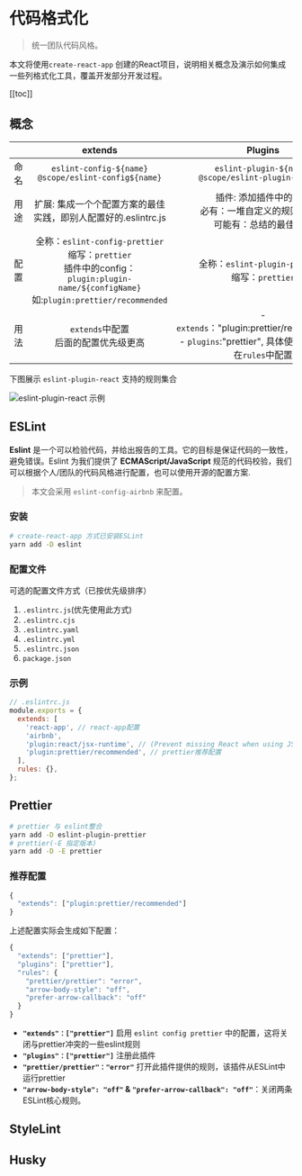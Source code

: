 # 代码格式化

> 统一团队代码风格。

本文将使用`create-react-app` 创建的React项目，说明相关概念及演示如何集成一些列格式化工具，覆盖开发部分开发过程。

[[toc]]

## 概念

|      |                           extends                            |                           Plugins                            |
| :--: | :----------------------------------------------------------: | :----------------------------------------------------------: |
| 命名 |  `eslint-config-${name}`<br />`@scope/eslint-config${name}`  | `eslint-plugin-${name}` <br />`@scope/eslint-plugin-${name}` |
| 用途 | 扩展: 集成一个个配置方案的最佳实践，即别人配置好的.eslintrc.js | 插件: 添加插件中的规则<br /> 必有：一堆自定义的规则的集合 <br />可能有：总结的最佳实践 |
| 配置 | 全称：`eslint-config-prettier` <br />缩写：`prettier` <br />插件中的config： `plugin:plugin-name/${configName}` <br />如:`plugin:prettier/recommended` |    全称：`eslint-plugin-prettier` <br />缩写：`prettier`     |
| 用法 |           `extends`中配置<br />后面的配置优先级更高            | - `extends`："plugin:prettier/recommended"<br />- `plugins`:"prettier", 具体使用哪些规则需在`rules`中配置 |

下图展示 `eslint-plugin-react` 支持的规则集合
<div>
    <img src="https://gitee.com/sandlz/images/raw/master/uPic/k9gKeV.png" alt="eslint-plugin-react 示例">
</div>

## ESLint

**Eslint** 是一个可以检验代码，并给出报告的工具。它的目标是保证代码的一致性，避免错误。Eslint 为我们提供了 **ECMAScript/JavaScript** 规范的代码校验，我们可以根据个人/团队的代码风格进行配置，也可以使用开源的配置方案.

> 本文会采用 `eslint-config-airbnb` 来配置。

### 安装

```bash
# create-react-app 方式已安装ESLint
yarn add -D eslint
```

### 配置文件

可选的配置文件方式（已按优先级排序）
1. `.eslintrc.js`(优先使用此方式)
2. `.eslintrc.cjs`
3. `.eslintrc.yaml`
4. `.eslintrc.yml`
5. `.eslintrc.json`
6. `package.json`

### 示例

```js
// .eslintrc.js
module.exports = {
  extends: [
    'react-app', // react-app配置
    'airbnb',
    'plugin:react/jsx-runtime', // (Prevent missing React when using JSX (react/react-in-jsx-scope))
    'plugin:prettier/recommended', // prettier推荐配置
  ],
  rules: {},
};
```

## Prettier

```bash
# prettier 与 eslint整合
yarn add -D eslint-plugin-prettier
# prettier(-E 指定版本)
yarn add -D -E prettier
```

### 推荐配置

```js
{
  "extends": ["plugin:prettier/recommended"]
}
```

上述配置实际会生成如下配置：

```js
{
  "extends": ["prettier"],
  "plugins": ["prettier"],
  "rules": {
    "prettier/prettier": "error",
    "arrow-body-style": "off",
    "prefer-arrow-callback": "off"
  }
}
```

- **`"extends"：["prettier"]`** 启用 `eslint config prettier` 中的配置，这将关闭与prettier冲突的一些eslint规则
- **`"plugins"：["prettier"]`** 注册此插件
- **`"prettier/prettier"："error"`** 打开此插件提供的规则，该插件从ESLint中运行prettier
- **`"arrow-body-style": "off"` & `"prefer-arrow-callback": "off"`**：关闭两条ESLint核心规则。

## StyleLint

## Husky

